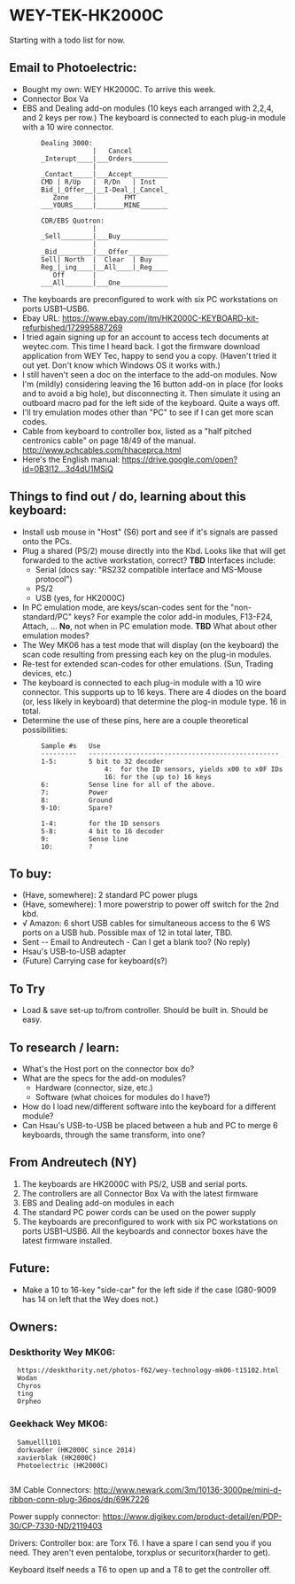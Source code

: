# WEY-TEK-HK2000C

Starting with a todo list for now.

## Email to Photoelectric:

* Bought my own: WEY HK2000C. To arrive this week.
* Connector Box Va
* EBS and Dealing add-on modules (10 keys each arranged with 2,2,4, and 2 keys
per row.) The keyboard is connected to each plug-in module with a 10 wire connector. 
```
        Dealing 3000:
                     |   Cancel
        _Interupt____|___Orders_________
                     |
        _Contact_____|___Accept_________
        CMD | R/Up   |  R/Dn   | Inst
        Bid_|_Offer__|__I-Deal_|_Cancel_
           Zone      |       FMT
        ___YOURS_____|_______MINE_______
    
        CDR/EBS Quotron:
                     |
        _Sell________|___Buy____________
                     |
        _Bid_________|___Offer__________
        Sell| North  |  Clear  | Buy
        Reg_|_ing____|__All____|_Reg____
           Off       |    
        ___All_______|___One____________

```

* The keyboards are preconfigured to work with six PC workstations on ports
USB1–USB6.
* Ebay URL: https://www.ebay.com/itm/HK2000C-KEYBOARD-kit-refurbished/172995887269
* I tried again signing up for an account to access tech documents at
weytec.com. This time I heard back. I got the firmware download application from
WEY Tec, happy to send you a copy. (Haven't tried it out yet. Don't know which
Windows OS it works with.)
* I still haven't seen a doc on the interface to the add-on modules. Now I'm
(mildly) considering leaving the 16 button add-on in place (for looks and to
avoid a big hole), but disconnecting it. Then simulate it using an outboard
macro pad for the left side of the keyboard. Quite a ways off.
* I'll try emulation modes other than "PC" to see if I can get more scan codes.
* Cable from keyboard to controller box, listed as a "half pitched centronics
cable" on page 18/49 of the manual. http://www.pchcables.com/hhaceprca.html
* Here's the English manual: https://drive.google.com/open?id=0B3l12...3d4dU1MSjQ


## Things to find out / do, learning about this keyboard:

* Install usb mouse in "Host" (S6) port and see if it's signals are passed onto the PCs.
* Plug a shared (PS/2) mouse directly into the Kbd. Looks like that will get
forwarded to the active workstation, correct? **TBD** Interfaces include:
    * Serial (docs say: "RS232 compatible interface and MS-Mouse protocol")
    * PS/2
    * USB (yes, for HK2000C)
* In PC emulation mode, are keys/scan-codes sent for the "non-standard/PC" keys?
For example the color add-in modules, F13-F24, Attach, ... **No**, not when in
PC emulation mode. **TBD** What about other emulation modes?
* The Wey MK06 has a test mode that will display (on the keyboard) the scan code
resulting from pressing each key on the plug-in modules.
* Re-test for extended scan-codes for other emulations. (Sun, Trading devices, etc.)
* The keyboard is connected to each plug-in module with a 10 wire connector.
This supports up to 16 keys. There are 4 diodes on the board (or, less likely in
keyboard) that determine the plog-in module type. 16 in total.
* Determine the use of these pins, here are a couple theoretical possibilities:
```
        Sample #s   Use
        ---------   ------------------------------------------------
        1-5:        5 bit to 32 decoder
                        4:  for the ID sensors, yields x00 to x0F IDs
                        16: for the (up to) 16 keys
        6:          Sense line for all of the above.
        7:          Power
        8:          Ground
        9-10:       Spare?
    
        1-4:        for the ID sensors
        5-8:        4 bit to 16 decoder
        9:          Sense line
        10:         ?
```

## To buy:

* (Have, somewhere): 2 standard PC power plugs
* (Have, somewhere): 1 more powerstrip to power off switch for the 2nd kbd.
* √ Amazon: 6 short USB cables for simultaneous access to the 6 WS ports on a USB
hub. Possible max of 12 in total later, TBD.
* Sent -- Email to Andreutech - Can I get a blank too? (No reply)
* Hsau's USB-to-USB adapter
* (Future) Carrying case for keyboard(s?)

## To Try

* Load & save set-up to/from controller. Should be built in. Should be easy.


## To research / learn:

* What's the Host port on the connector box do?
* What are the specs for the add-on modules?
    * Hardware (connector, size, etc.)
    * Software (what choices for modules do I have?)
* How do I load new/different software into the keyboard for a different module?
* Can Hsau's USB-to-USB be placed between a hub and PC to merge 6 keyboards,
through the same transform, into one?


## From Andreutech (NY)

1.	The keyboards are HK2000C with PS/2, USB and serial ports. 
2.	The controllers are all Connector Box Va with the latest firmware
3.	EBS and Dealing add-on modules in each
4.	The standard PC power cords can be used on the power supply
5. The keyboards are preconfigured to work with six PC workstations on ports
USB1–USB6. All the keyboards and connector boxes have the latest firmware
installed.

## Future:

* Make a 10 to 16-key "side-car" for the left side if the case (G80-9009 has 14 on
left that the Wey does not.)

## Owners:

### Deskthority Wey MK06:
```
  https://deskthority.net/photos-f62/wey-technology-mk06-t15102.html
  Wodan
  Chyros
  ting
  Orpheo
```

### Geekhack Wey MK06:

```
  Samuelll101
  dorkvader (HK2000C since 2014)
  xavierblak (HK2000C)
  Photoelectric (HK2000C)
  
```

3M Cable Connectors: 
  http://www.newark.com/3m/10136-3000pe/mini-d-ribbon-conn-plug-36pos/dp/69K7226

Power supply connector:
  https://www.digikey.com/product-detail/en/PDP-30/CP-7330-ND/2119403

Drivers:
  Controller box: are Torx T6. I have a spare I can send you if you need. They
aren't even pentalobe, torxplus or securitorx(harder to get).

Keyboard itself needs a T6 to open up and a T8 to get the controller off.
